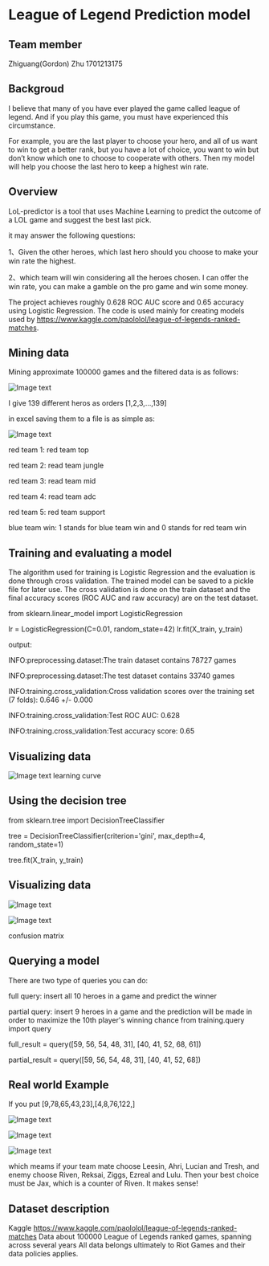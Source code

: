 # League of Legend Prediction model

## Team member
   Zhiguang(Gordon) Zhu 
   1701213175
  
## Backgroud 
I believe that many of you have ever played the game called league of legend. And if you play this game, you must have experienced this circumstance.
   
   
For example, you are the last player to choose your hero, and all of us want to win to get a better rank, but you have a lot of choice, you want to win but don’t know which one to choose to cooperate with others. Then my model will help you choose the last hero to keep a highest win rate.

## Overview
LoL-predictor is a tool that uses Machine Learning to predict the outcome of a LOL game and suggest the best last pick. 

it may answer the following questions:

1、Given the other heroes, which last hero should you choose to make your win rate the highest.
      
2、which team will win considering all the heroes chosen. I can offer the win rate, you can make a gamble on the pro game and win some money.

The project achieves roughly 0.628 ROC AUC score and 0.65 accuracy using Logistic Regression. The code is used mainly for creating models used by https://www.kaggle.com/paololol/league-of-legends-ranked-matches.

## Mining data
Mining approximate 100000 games and the filtered data is as follows:

![Image text](https://github.com/zzg1994115/PHBS_TQFML/blob/master/Project/picture/1.JPG)

I give 139 different heros as orders [1,2,3,...,139]

in excel saving them to a file is as simple as:

![Image text](https://github.com/zzg1994115/PHBS_TQFML/blob/master/Project/picture/2.JPG)

red team 1: red team top 

red team 2: read team jungle

red team 3: read team mid

red team 4: read team adc

red team 5: red team support

blue team win: 1 stands for blue team win and 0 stands for red team win 
      
## Training and evaluating a model
The algorithm used for training is Logistic Regression and the evaluation is done through cross validation. The trained model can be saved to a pickle file for later use. The cross validation is done on the train dataset and the final accuracy scores (ROC AUC and raw accuracy) are on the test dataset.

from sklearn.linear_model import LogisticRegression

lr = LogisticRegression(C=0.01, random_state=42)
lr.fit(X_train, y_train)


output:

INFO:preprocessing.dataset:The train dataset contains 78727 games

INFO:preprocessing.dataset:The test dataset contains 33740 games

INFO:training.cross_validation:Cross validation scores over the training set (7 folds): 0.646 +/- 0.000

INFO:training.cross_validation:Test ROC AUC: 0.628

INFO:training.cross_validation:Test accuracy score: 0.65

## Visualizing data

![Image text](https://github.com/zzg1994115/PHBS_TQFML/blob/master/Project/picture/12.JPG)
                                       learning curve

## Using the decision tree

from sklearn.tree import DecisionTreeClassifier

tree = DecisionTreeClassifier(criterion='gini', 
                              max_depth=4, 
                              random_state=1)
                              
tree.fit(X_train, y_train)

## Visualizing data

![Image text](https://github.com/zzg1994115/PHBS_TQFML/blob/master/Project/picture/3.JPG)

![Image text](https://github.com/zzg1994115/PHBS_TQFML/blob/master/Project/picture/4.JPG)

confusion matrix

## Querying a model
There are two type of queries you can do:

full query: insert all 10 heroes in a game and predict the winner

partial query: insert 9 heroes in a game and the prediction will be made in order to maximize the 10th player's winning chance
from training.query import query

full_result = query([59, 56, 54, 48, 31],
                    [40, 41, 52, 68, 61])

partial_result = query([59, 56, 54, 48, 31],
                       [40, 41, 52, 68])
                      
## Real world Example 
If you put [9,78,65,43,23],[4,8,76,122,]

![Image text](https://github.com/zzg1994115/PHBS_TQFML/blob/master/Project/picture/5.JPG)

![Image text](https://github.com/zzg1994115/PHBS_TQFML/blob/master/Project/picture/7.JPG)

![Image text](https://github.com/zzg1994115/PHBS_TQFML/blob/master/Project/picture/6.JPG)


which meams if your team mate choose Leesin, Ahri, Lucian and Tresh, and enemy choose Riven, Reksai, Ziggs, Ezreal and Lulu. Then your best choice must be Jax, which is a counter of Riven. It makes sense!
 
## Dataset description
Kaggle https://www.kaggle.com/paololol/league-of-legends-ranked-matches
Data about 100000 League of Legends ranked games, spanning across several years
All data belongs ultimately to Riot Games and their data policies applies. 

